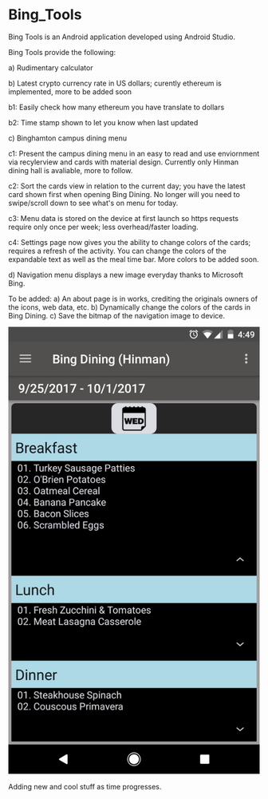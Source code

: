# Bing_Tools
Bing Tools is an Android application developed using Android Studio.

Bing Tools provide the following:

a) Rudimentary calculator

b) Latest crypto currency rate in US dollars; curently ethereum is implemented, more to be added soon

  b1: Easily check how many ethereum you have translate to dollars

  b2: Time stamp shown to let you know when last updated
  
c) Binghamton campus dining menu

  c1: Present the campus dining menu in an easy to read and use enviornment via recylerview and cards with material design. Currently only       Hinman dining hall is avaliable, more to follow.
  
  c2: Sort the cards view in relation to the current day; you have the latest card shown first when opening Bing Dining. No longer will         you need to swipe/scroll down to see what's on menu for today.
  
  c3: Menu data is stored on the device at first launch so https requests require only once per week; less overhead/faster loading.
  
  c4: Settings page now gives you the ability to change colors of the cards; requires a refresh of the activity. You can change the colors       of the expandable text as well as the meal time bar. More colors to be added soon.
  
  d) Navigation menu displays a new image everyday thanks to Microsoft Bing.
  
To be added:
a) An about page is in works, crediting the originals owners of the icons, web data, etc.
b) Dynamically change the colors of the cards in Bing Dining.
c) Save the bitmap of the navigation image to device. 

![Alt text](app/Bing_Tools_1.png "Bing_Tools_1")


Adding new and cool stuff as time progresses.
